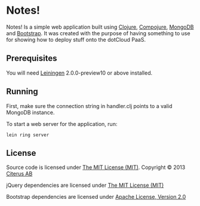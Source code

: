 # Notes!

Notes! Is a simple web application built using [Clojure][1], [Compojure][2], [MongoDB][3] and [Bootstrap][4]. It was
created with the purpose of having something to use for showing how to deploy stuff onto the dotCloud PaaS.

[1]: http://www.clojure.org
[2]: https://github.com/weavejester/compojure
[3]: http://www.mongodb.org
[4]: http://twitter.github.com/bootstrap/

## Prerequisites

You will need [Leiningen][1] 2.0.0-preview10 or above installed.

[1]: https://github.com/technomancy/leiningen
[2]: http://java.oracle.com

## Running

First, make sure the connection string in handler.clj points to a valid MongoDB instance.

To start a web server for the application, run:

    lein ring server

## License

Source code is licensed under [The MIT License (MIT)][1]. Copyright © 2013 [Citerus AB][1]

jQuery dependencies are licensed under [The MIT License (MIT)][2]

Bootstrap dependencies are licensed under [Apache License, Version 2.0][3]


[1]: http://www.citerus.se/
[2]: http://opensource.org/licenses/MIT
[3]: http://www.apache.org/licenses/LICENSE-2.0
